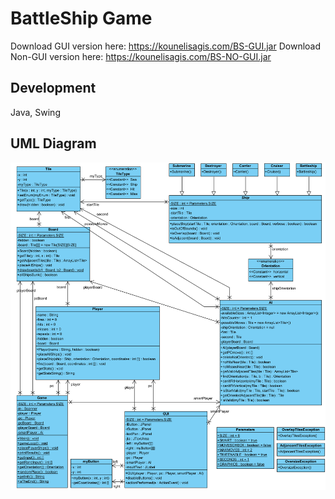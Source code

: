 
# BattleShip Game
Download GUI version here: https://kounelisagis.com/BS-GUI.jar
Download Non-GUI version here: https://kounelisagis.com/BS-NO-GUI.jar

## Development
Java, Swing

## UML Diagram
![alt text](https://raw.githubusercontent.com/AgisKounelis/BattleShip/master/UML-JAVA.png)
